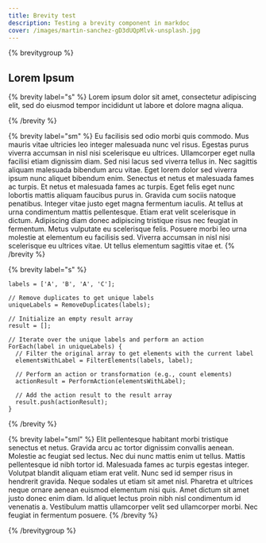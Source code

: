 ```yaml
---
title: Brevity test
description: Testing a brevity component in markdoc
cover: /images/martin-sanchez-gD3dUQpMlvk-unsplash.jpg
---
```


{% brevitygroup %}

## Lorem Ipsum

{% brevity label="s" %}
Lorem ipsum dolor sit amet, consectetur adipiscing elit, sed do eiusmod tempor incididunt ut labore et dolore magna aliqua. 

{% /brevity %}

{% brevity label="sm" %}
Eu facilisis sed odio morbi quis commodo. Mus mauris vitae ultricies leo integer malesuada nunc vel risus. Egestas purus viverra accumsan in nisl nisi scelerisque eu ultrices. Ullamcorper eget nulla facilisi etiam dignissim diam. Sed nisi lacus sed viverra tellus in. Nec sagittis aliquam malesuada bibendum arcu vitae. Eget lorem dolor sed viverra ipsum nunc aliquet bibendum enim. Senectus et netus et malesuada fames ac turpis. Et netus et malesuada fames ac turpis. Eget felis eget nunc lobortis mattis aliquam faucibus purus in. Gravida cum sociis natoque penatibus. Integer vitae justo eget magna fermentum iaculis. At tellus at urna condimentum mattis pellentesque. Etiam erat velit scelerisque in dictum. Adipiscing diam donec adipiscing tristique risus nec feugiat in fermentum. Metus vulputate eu scelerisque felis. Posuere morbi leo urna molestie at elementum eu facilisis sed. Viverra accumsan in nisl nisi scelerisque eu ultrices vitae. Ut tellus elementum sagittis vitae et.
{% /brevity %}

{% brevity label="s" %}
```
labels = ['A', 'B', 'A', 'C'];

// Remove duplicates to get unique labels
uniqueLabels = RemoveDuplicates(labels);

// Initialize an empty result array
result = [];

// Iterate over the unique labels and perform an action
ForEach(label in uniqueLabels) {
  // Filter the original array to get elements with the current label
  elementsWithLabel = FilterElements(labels, label);

  // Perform an action or transformation (e.g., count elements)
  actionResult = PerformAction(elementsWithLabel);

  // Add the action result to the result array
  result.push(actionResult);
}

```
{% /brevity %}

{% brevity label="sml" %}
Elit pellentesque habitant morbi tristique senectus et netus. Gravida arcu ac tortor dignissim convallis aenean. Molestie ac feugiat sed lectus. Nec dui nunc mattis enim ut tellus. Mattis pellentesque id nibh tortor id. Malesuada fames ac turpis egestas integer. Volutpat blandit aliquam etiam erat velit. Nunc sed id semper risus in hendrerit gravida. Neque sodales ut etiam sit amet nisl. Pharetra et ultrices neque ornare aenean euismod elementum nisi quis. Amet dictum sit amet justo donec enim diam. Id aliquet lectus proin nibh nisl condimentum id venenatis a. Vestibulum mattis ullamcorper velit sed ullamcorper morbi. Nec feugiat in fermentum posuere.
{% /brevity %}

{% /brevitygroup %}


